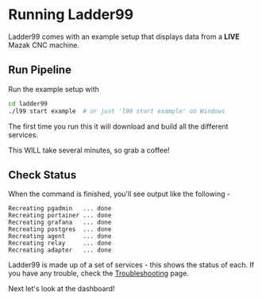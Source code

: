 # Running Ladder99

Ladder99 comes with an example setup that displays data from a **LIVE** Mazak CNC machine. 


## Run Pipeline

Run the example setup with

```bash
cd ladder99
./l99 start example  # or just 'l99 start example' on Windows
```

The first time you run this it will download and build all the different services. 

This WILL take several minutes, so grab a coffee!


## Check Status

When the command is finished, you'll see output like the following -

```
Recreating pgadmin   ... done
Recreating portainer ... done
Recreating grafana   ... done
Recreating postgres  ... done
Recreating agent     ... done
Recreating relay     ... done
Recreating adapter   ... done
```

Ladder99 is made up of a set of services - this shows the status of each. If you have any trouble, check the [Troubleshooting](troubleshooting.md) page.

Next let's look at the dashboard!
